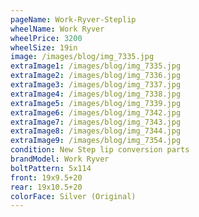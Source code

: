```yaml
---
pageName: Work-Ryver-Steplip
wheelName: Work Ryver
wheelPrice: 3200
wheelSize: 19in
image: /images/blog/img_7335.jpg
extraImage1: /images/blog/img_7335.jpg
extraImage2: /images/blog/img_7336.jpg
extraImage3: /images/blog/img_7337.jpg
extraImage4: /images/blog/img_7338.jpg
extraImage5: /images/blog/img_7339.jpg
extraImage6: /images/blog/img_7342.jpg
extraImage7: /images/blog/img_7343.jpg
extraImage8: /images/blog/img_7344.jpg
extraImage9: /images/blog/img_7354.jpg
condition: New Step lip conversion parts
brandModel: Work Ryver
boltPattern: 5x114
front: 19x9.5+20
rear: 19x10.5+20
colorFace: Silver (Original)
---
```


